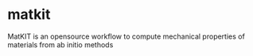 # matkit
MatKIT is an opensource workflow to compute mechanical properties of materials from ab initio methods
